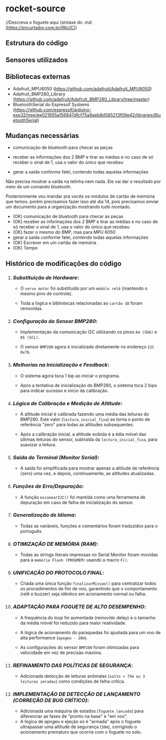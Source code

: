 # rocket-source
//Descreva o foguete aqui (sintaxe do .md: [(https://encurtador.com.br/iRkUC)](https://encurtador.com.br/iRkUC))

## Estrutura do código


## Sensores utilizados


## Bibliotecas externas
- Adafruit_MPU6050 (https://github.com/adafruit/Adafruit_MPU6050)
- Adafruit_BMP280_Library (https://github.com/adafruit/Adafruit_BMP280_Library/tree/master)
- BluetoothSerial do Espressif Systems (https://github.com/espressif/arduino-esp32/tree/ee021855a156847dfcf75a9aeb8d585213f09e42/libraries/BluetoothSerial)

## Mudanças necessárias
- comunicação de bluetooth para checar as peças
- receber as informações dos 2 BMP e tirar as médias e no caso de só receber o sinal de 1, usa o valor do único que recebeu

- gerar a saída conforme falei, contendo todas aquelas informações


Não precisa mostrar a saída na telinha nem nada. Ele vai dar o resultado por meio de um comando bluetooth.

Posteriormente vou mandar pra vocês os módulos de cartão de memória que temos. porém precisamos fazer isso até dia 14, pois precisamos enviar um documento para a organização mostrando tudo montado.


- (OK) comunicação de bluetooth para checar as peças
- (OK) receber as informações dos 2 BMP e tirar as médias e no caso de só receber o sinal de 1, usa o valor do único que recebeu
- (OK) fazer o mesmo do BMP, mas para MPU 6050
- gerar a saída conforme falei, contendo todas aquelas informações
- (OK) Escrever em um cartão de memória
- (OK) Tempo


## Histórico de modificações do código
1. ### _Substituição de Hardware_:

    - O `servo motor` foi substituído por um `módulo relê` (mantendo o mesmo pino de controle).

    - Toda a lógica e bibliotecas relacionadas ao `cartão SD` foram removidas.

2. ### _Configuração do Sensor BMP280_:

    - Implementação da comunicação I2C utilizando os pinos `A4 (SDA)` e `A5 (SCL)`.

    - O sensor `BMP280` agora é inicializado diretamente no endereço `I2C 0x76`.

3. ### _Melhorias na Inicialização e Feedback_:

    - O sistema agora toca 1 bip ao iniciar o programa.

    - Após a tentativa de inicialização do BMP280, o sistema toca 2 bips para indicar sucesso e início da calibração.

4. ### _Lógica de Calibração e Medição de Altitude_:

    - A altitude inicial é calibrada fazendo uma média das leituras do BMP280. Este valor (`leitura_inicial_fixa`) se torna o ponto de referência "zero" para todas as altitudes subsequentes.

    - Após a calibração inicial, a altitude exibida é a 
    édia móvel das últimas leituras
    do sensor, subtraída da `leitura_inicial_fixa`, para suavizar a leitura.

5. ### _Saída do Terminal (Monitor Serial)_:

    - A saída foi simplificada para mostrar apenas a altitude de referência (zero) uma vez, e depois, continuamente, as altitudes atualizadas.

6. ### _Funções de Erro/Depuração_:

    - A função `escanearI2C()` foi mantida como uma ferramenta de depuração em caso de falha de inicialização do sensor.

7. ### _Generalização de Idioma_:

    - Todas as variáveis, funções e comentários foram traduzidos para o português.

8. ### _OTIMIZAÇÃO DE MEMÓRIA (RAM)_:

    - Todas as strings literais impressas no Serial Monitor foram movidas para a `memória Flash (PROGMEM)` usando a macro `F()`.

9. ### _UNIFICAÇÃO DO PROTOCOLO FINAL_:

    - Criada uma única função `finalizarMissao()` para centralizar todos os procedimentos de fim de voo, garantindo que o comportamento (relê e buzzer) seja idêntico em acionamento normal ou falha.

10. ### _ADAPTAÇÃO PARA FOGUETE DE ALTO DESEMPENHO_:

    - A frequência do loop foi aumentada (removido delay) e o tamanho da média móvel foi reduzido para maior reatividade.

    - A lógica de acionamento do paraquedas foi ajustada para um voo de alta performance (`apogeu - 20m`).

    - As configurações do sensor `BMP280` foram otimizadas para velocidade em vez de precisão máxima.

11. ### _REFINAMENTO DAS POLÍTICAS DE SEGURANÇA_:

    - Adicionada detecção de leituras anômalas (`salto > 75m ou 3 leituras zeradas`) como condições de falha crítica.

12. ### _IMPLEMENTAÇÃO DE DETECÇÃO DE LANÇAMENTO (CORREÇÃO DE BUG CRÍTICO)_:

    - Adicionada uma máquina de estados (`foguete_lancado`) para diferenciar as fases de "pronto na base" e "em voo".
    - A lógica de apogeu e ejeção só é "armada" após o foguete ultrapassar uma altitude de segurança (`30m`), corrigindo o acionamento prematuro que ocorria com o foguete no solo.


